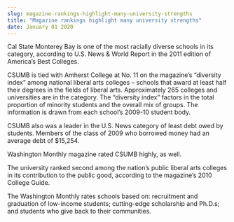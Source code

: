```yaml
---
slug: magazine-rankings-highlight-many-university-strengths
title: "Magazine rankings highlight many university strengths"
date: January 01 2020
---
```


 
<p>
  Cal State Monterey Bay is one of the most racially diverse schools in its
  category, according to U.S. News &amp; World Report in the 2011 edition of
  America’s Best Colleges.
</p>
<p>
  CSUMB is tied with Amherst College at No. 11 on the magazine’s “diversity
  index” among national liberal arts colleges – schools that award at least half
  their degrees in the fields of liberal arts. Approximately 265 colleges and
  universities are in the category. The “diversity index” factors in the total
  proportion of minority students and the overall mix of groups. The information
  is drawn from each school’s 2009-10 student body.
</p>
<p>
  CSUMB also was a leader in the U.S. News category of least debt owed by
  students. Members of the class of 2009 who borrowed money had an average debt
  of $15,254.
</p>
<p>Washington Monthly magazine rated CSUMB highly, as well.</p>
<p>
  The university ranked second among the nation’s public liberal arts colleges
  in its contribution to the public good, according to the magazine’s 2010
  College Guide.
</p>
<p>
  The Washington Monthly rates schools based on: recruitment and graduation of
  low-income students; cutting-edge scholarship and Ph.D.s; and students who
  give back to their communities.
</p>
 

